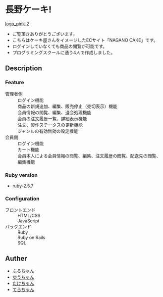 # 長野ケーキ!
[logo_pink-2](https://user-images.githubusercontent.com/60866177/80472916-5ef2a180-8980-11ea-85e9-71de75cb6b7b.jpg)
* ご覧頂きありがとうございます。
* こちらはケーキ屋さんをイメージしたECサイト「NAGANO CAKE」です。
* ログインしていなくても商品の閲覧が可能です。
* プログラミングスクールに通う4人で作成しました。

## Description
### Feature
<dl>
  <dt>管理者側</dt>
  <dd>ログイン機能</dd>
  <dd>商品の新規追加、編集、販売停止（売切表示）機能</dd>
  <dd>会員情報の閲覧、編集、退会処理機能</dd>
  <dd>会員の注文履歴一覧、詳細表示機能</dd>
  <dd>注文、製作ステータスの更新機能</dd>
  <dd>ジャンルの有効無効の設定機能</dd>
  <dt>会員側</dt>
  <dd>ログイン機能</dd>
  <dd>カート機能</dd>
  <dd>会員本人による会員情報の閲覧、編集、注文履歴の閲覧、配送先の閲覧、編集機能</dd>
</dl> 

### Ruby version
* ruby-2.5.7

### Configuration
<dl>
  <dt>フロントエンド</dt>
  <dd>HTML/CSS</dd>
  <dd>JavaScript</dd>
  <dt>バックエンド</dt>
  <dd>Ruby</dd>
  <dd>Ruby on Rails</dd>
  <dd>SQL</dd>
</dl> 

## Auther
* [ふるちゃん](https://github.com/mitsuru1furu)
* [ゆうちゃん](https://github.com/izawayuusuke)
* [たけちゃん](https://github.com/Takekazu-Ban)
* [てらちゃん](https://github.com/teriyaki340600)

